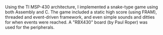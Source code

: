 Using the TI MSP-430 architecture, I implemented a snake-type game using both Assembly and C. The game included a static high score (using FRAM), threaded and event-driven framework, and even simple sounds and ditties for when events were reached. A "RBX430" board (by Paul Roper) was used for the peripherals.
